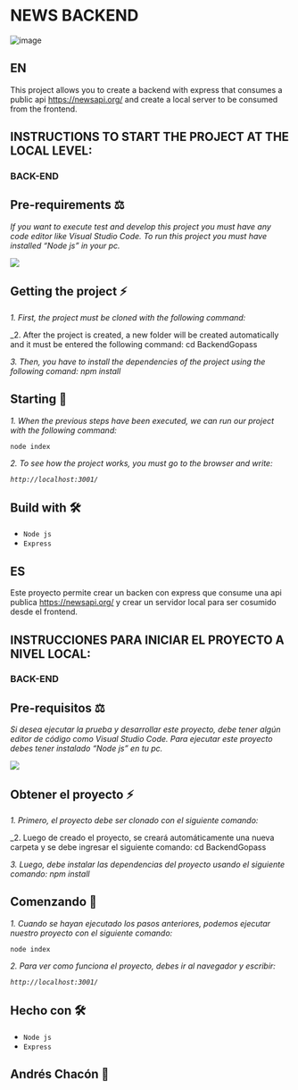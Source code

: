 # NEWS BACKEND 


![image](https://user-images.githubusercontent.com/89316806/171065574-ce93a81e-c21b-4e5a-a8dd-1649516ad9ff.png)

## EN
This project allows you to create a backend with express that consumes a public api https://newsapi.org/ and create a local server to be consumed from the frontend.

## INSTRUCTIONS TO START THE PROJECT AT THE LOCAL LEVEL:
### BACK-END
## Pre-requirements ⚖️
_If you want to execute test and develop this project you must have any code editor like Visual Studio Code. To run this project you must have installed “Node js” in your pc._

![](https://img.shields.io/badge/Node.js-43853D?style=for-the-badge&logo=node.js&logoColor=white)


## Getting the project ⚡
_1. First, the project must be cloned with the following command:_
 

 
_2. After the project is created, a new folder will be created automatically and it must be entered the following command: cd BackendGopass
 
_3. Then, you have to install the dependencies of the project using the following comand:  npm install_
 

## Starting 🚀
_1. When the previous steps have been executed, we can run our project with the following command:_

```node index```
 
_2. To see how the project works, you must go to the browser and write:_

_```http://localhost:3001/```_

## Build with 🛠️

* ```Node js```
* ```Express```


## ES
Este proyecto permite crear un backen con express que consume una api publica https://newsapi.org/  y crear un servidor local para ser cosumido desde el frontend.
## INSTRUCCIONES PARA INICIAR EL PROYECTO A NIVEL LOCAL:
### BACK-END
## Pre-requisitos ⚖️
_Si desea ejecutar la prueba y desarrollar este proyecto, debe tener algún editor de código como Visual Studio Code. Para ejecutar este proyecto debes tener instalado “Node js” en tu pc._

![](https://img.shields.io/badge/Node.js-43853D?style=for-the-badge&logo=node.js&logoColor=white)


## Obtener el proyecto ⚡
_1. Primero, el proyecto debe ser clonado con el siguiente comando:_
 

 
_2. Luego de creado el proyecto, se creará automáticamente una nueva carpeta y se debe ingresar el siguiente comando: cd BackendGopass
 
_3. Luego, debe instalar las dependencias del proyecto usando el siguiente comando: npm install_
 

## Comenzando 🚀
_1. Cuando se hayan ejecutado los pasos anteriores, podemos ejecutar nuestro proyecto con el siguiente comando:_

```node index```
 
_2. Para ver como funciona el proyecto, debes ir al navegador y escribir:_

_```http://localhost:3001/```_

## Hecho con 🛠️

* ```Node js```
* ```Express```

## Andrés Chacón 💪

